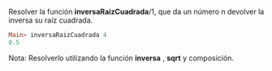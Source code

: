 ﻿Resolver la función **inversaRaizCuadrada**/1, que da un número n devolver la
inversa su raíz cuadrada.

```haskell
Main> inversaRaizCuadrada 4
0.5
```

Nota: Resolverlo utilizando la función **inversa** , **sqrt** y composición.
